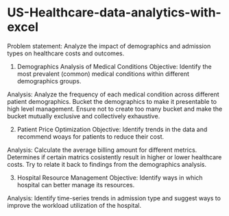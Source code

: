 # US-Healthcare-data-analytics-with-excel

Problem statement:
Analyze the impact of demographics and admission types on healthcare costs and outcomes.

1. Demographics Analysis of Medical Conditions
Objective: Identify the most prevalent (common) medical conditions within different demographics groups.

Analysis: Analyze the frequency of each medical condition across different patient demographics. Bucket the demographics to make it presentable 
	to high level management. Ensure not to create too many bucket and make the bucket mutually exclusive and collectively exhaustive.

2. Patient Price Optimization
Objective: Identify trends in the data and recommend woays for patients to reduce their cost.

Analysis: Calculate the average billing amount for different metrics. Determines if certain matrics cosistently result in higher or lower healthcare
	costs. Try to relate it back to findings from the demographics analysis.

3. Hospital Resource Management
Objective: Identify ways in which hospital can better manage its resources.

Analysis: Identify time-series trends in admission type and suggest ways to improve the workload utilization of the hospital.
